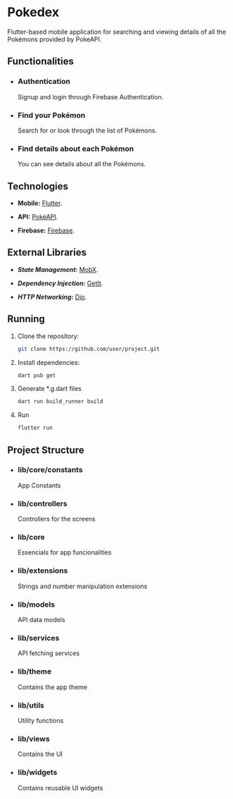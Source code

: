 # Pokedex

Flutter-based mobile application for searching and viewing details of all the Pokémons provided by PokeAPI.

## Functionalities

- ### Authentication
    Signup and login through Firebase Authentication.

- ### Find your Pokémon
    Search for or look through the list of Pokémons.

- ### Find details about each Pokémon
    You can see details about all the Pokémons.



## Technologies

- **Mobile:** [Flutter](https://docs.flutter.dev/).

- **API:** [PokéAPI](https://pokeapi.co/).

- **Firebase:** [Firebase](https://firebase.google.com).

## External Libraries

- ***State Management:*** [MobX](https://pub.dev/packages/mobx).

- ***Dependency Injection:*** [GetIt](https://pub.dev/packages/get_it).

- ***HTTP Networking:*** [Dio](https://pub.dev/packages/dio).

## Running

1. Clone the repository:
   ```bash
   git clone https://github.com/user/project.git
   ```

2. Install dependencies:
   ```bash
   dart pub get
   ```

3. Generate *.g.dart files
   ```bash
   dart run build_runner build
    ```

4. Run
   ```bash
   flutter run
    ```

## Project Structure

- ### lib/core/constants
    App Constants

- ### lib/controllers
    Controllers for the screens

- ### lib/core
    Essencials for app funcionalities

- ### lib/extensions
    Strings and number manipulation extensions

- ### lib/models
    API data models

- ### lib/services
    API fetching services

- ### lib/theme
    Contains the app theme

- ### lib/utils
    Utility functions

- ### lib/views
    Contains the UI

- ### lib/widgets
    Contains reusable UI widgets